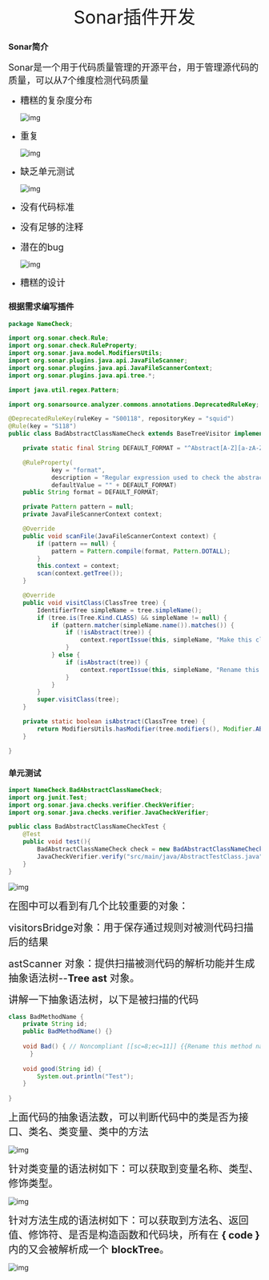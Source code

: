 <center style="font-size:36px">Sonar插件开发</center>

### Sonar简介

<span style="font-size:18px">Sonar是一个用于代码质量管理的开源平台，用于管理源代码的质量，可以从7个维度检测代码质量</span>

- <span style="font-size:18px">糟糕的复杂度分布</span>

  ![img](https://img-blog.csdn.net/20130914163710187?watermark/2/text/aHR0cDovL2Jsb2cuY3Nkbi5uZXQvaHVudGVybm80/font/5a6L5L2T/fontsize/400/fill/I0JBQkFCMA==/dissolve/70/gravity/SouthEast)

- <span style="font-size:18px">重复</span>

  ![img](https://img-blog.csdn.net/20130914163613875?watermark/2/text/aHR0cDovL2Jsb2cuY3Nkbi5uZXQvaHVudGVybm80/font/5a6L5L2T/fontsize/400/fill/I0JBQkFCMA==/dissolve/70/gravity/SouthEast)

- <span style="font-size:18px">缺乏单元测试</span>

  ![img](https://img-blog.csdn.net/20130914163851718?watermark/2/text/aHR0cDovL2Jsb2cuY3Nkbi5uZXQvaHVudGVybm80/font/5a6L5L2T/fontsize/400/fill/I0JBQkFCMA==/dissolve/70/gravity/SouthEast)

- <span style="font-size:18px">没有代码标准</span>

- <span style="font-size:18px">没有足够的注释</span>

- <span style="font-size:18px">潜在的bug</span>

  ![img](https://img-blog.csdn.net/20130914163925390?watermark/2/text/aHR0cDovL2Jsb2cuY3Nkbi5uZXQvaHVudGVybm80/font/5a6L5L2T/fontsize/400/fill/I0JBQkFCMA==/dissolve/70/gravity/SouthEast)

- <span style="font-size:18px">糟糕的设计</span>



### 根据需求编写插件

```java
package NameCheck;

import org.sonar.check.Rule;
import org.sonar.check.RuleProperty;
import org.sonar.java.model.ModifiersUtils;
import org.sonar.plugins.java.api.JavaFileScanner;
import org.sonar.plugins.java.api.JavaFileScannerContext;
import org.sonar.plugins.java.api.tree.*;

import java.util.regex.Pattern;

import org.sonarsource.analyzer.commons.annotations.DeprecatedRuleKey;

@DeprecatedRuleKey(ruleKey = "S00118", repositoryKey = "squid")
@Rule(key = "S118")
public class BadAbstractClassNameCheck extends BaseTreeVisitor implements JavaFileScanner {

    private static final String DEFAULT_FORMAT = "^Abstract[A-Z][a-zA-Z0-9]*$";

    @RuleProperty(
            key = "format",
            description = "Regular expression used to check the abstract class names against.",
            defaultValue = "" + DEFAULT_FORMAT)
    public String format = DEFAULT_FORMAT;

    private Pattern pattern = null;
    private JavaFileScannerContext context;

    @Override
    public void scanFile(JavaFileScannerContext context) {
        if (pattern == null) {
            pattern = Pattern.compile(format, Pattern.DOTALL);
        }
        this.context = context;
        scan(context.getTree());
    }

    @Override
    public void visitClass(ClassTree tree) {
        IdentifierTree simpleName = tree.simpleName();
        if (tree.is(Tree.Kind.CLASS) && simpleName != null) {
            if (pattern.matcher(simpleName.name()).matches()) {
                if (!isAbstract(tree)) {
                    context.reportIssue(this, simpleName, "Make this class abstract or rename it, since it matches the regular expression '" + format + "'.");
                }
            } else {
                if (isAbstract(tree)) {
                    context.reportIssue(this, simpleName, "Rename this abstract class name to match the regular expression '" + format + "'.");
                }
            }
        }
        super.visitClass(tree);
    }

    private static boolean isAbstract(ClassTree tree) {
        return ModifiersUtils.hasModifier(tree.modifiers(), Modifier.ABSTRACT);
    }

}

```

### 单元测试

```java
import NameCheck.BadAbstractClassNameCheck;
import org.junit.Test;
import org.sonar.java.checks.verifier.CheckVerifier;
import org.sonar.java.checks.verifier.JavaCheckVerifier;

public class BadAbstractClassNameCheckTest {
    @Test
    public void test(){
        BadAbstractClassNameCheck check = new BadAbstractClassNameCheck();
        JavaCheckVerifier.verify("src/main/java/AbstractTestClass.java",check);
    }
}

```

![img](https://imgconvert.csdnimg.cn/aHR0cHM6Ly9tbWJpei5xcGljLmNuL21tYml6X2pwZy9lcnZUQ2lid2F1akdVMTlSU21nOGhXSkZ5UnJwTHlzaWJOYnFKN0hXUmVpYkZ5NWZwRUZOWUV0VW1LNkVLWHJDbjFpY285RGhncVJwaWEzeEZpYmNya09DT25KUS82NDA_d3hfZm10PWpwZWc?x-oss-process=image/format,png)

<span style="font-size:20px">在图中可以看到有几个比较重要的对象：</span>

<span style="font-size:20px">visitorsBridge对象：用于保存通过规则对被测代码扫描后的结果</span>

<span style="font-size:20px">astScanner 对象：提供扫描被测代码的解析功能并生成抽象语法树--**Tree ast** 对象。</span>

<span style="font-size:20px">讲解一下抽象语法树，以下是被扫描的代码</span>

```java
class BadMethodName {
    private String id;
    public BadMethodName() {}
 
    void Bad() { // Noncompliant [[sc=8;ec=11]] {{Rename this method name to match the regular expression '^[a-z][a-zA-Z0-9]*$'.}}
      }
  
    void good(String id) {
    	System.out.println("Test");
    }
 
}

```

<span style="font-size:20px">上面代码的抽象语法数，可以判断代码中的类是否为接口、类名、类变量、类中的方法</span>

![img](https://imgconvert.csdnimg.cn/aHR0cHM6Ly9tbWJpei5xcGljLmNuL21tYml6X2pwZy9lcnZUQ2lid2F1akdVMTlSU21nOGhXSkZ5UnJwTHlzaWJObFdRaWJtRGFUODE4cUtWb3RnbVVuWVQ0MlZVQnNtYlR0S0ZmY2NKUXZpYjJZVlJnMU1Cb21vb3cvNjQwP3d4X2ZtdD1qcGVn?x-oss-process=image/format,png)

<span style="font-size:20px">针对类变量的语法树如下：可以获取到变量名称、类型、修饰类型。</span>

![img](https://imgconvert.csdnimg.cn/aHR0cHM6Ly9tbWJpei5xcGljLmNuL21tYml6X2pwZy9lcnZUQ2lid2F1akdVMTlSU21nOGhXSkZ5UnJwTHlzaWJONXFpY3F4RUprbElWTjJ5dVZRYzFnNFlIQktmZm1pYnpPbVlWSmRnN1BXOEVpYWptU1E5SXE5MXhRLzY0MD93eF9mbXQ9anBlZw?x-oss-process=image/format,png)

<span style="font-size:20px">针对方法生成的语法树如下：可以获取到方法名、返回值、修饰符、是否是构造函数和代码块，所有在 **{ code }** 内的又会被解析成一个 **blockTree**。</span>

![img](https://imgconvert.csdnimg.cn/aHR0cHM6Ly9tbWJpei5xcGljLmNuL21tYml6X2pwZy9lcnZUQ2lid2F1akdVMTlSU21nOGhXSkZ5UnJwTHlzaWJONldURWlhUEQ1Szd4OEc1OVl5ejBqUkhnbUpnSXdvdXJBa1liQzdYUktPaWFaSEJuSHl5b1Rwb0EvNjQwP3d4X2ZtdD1qcGVn?x-oss-process=image/format,png)